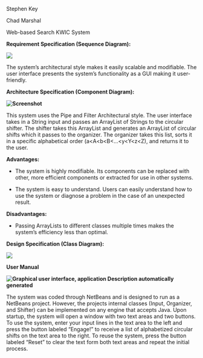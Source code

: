 Stephen Key

Chad Marshal

Web-based Search KWIC System

**Requirement Specification (Sequence Diagram):**

**![](media/7e0a5255324f805490256cbd0df8358d.png)**

The system’s architectural style makes it easily scalable and modifiable. The
user interface presents the system’s functionality as a GUI making it
user-friendly.

**Architecture Specification (Component Diagram):**

**![Screenshot](https://github.com/LordFreezer/Web-Based-Search-Engine-KWIC/blob/Assets/dia1.png)**

This system uses the Pipe and Filter Architectural style. The user interface
takes in a String input and passes an ArrayList of Strings to the circular
shifter. The shifter takes this ArrayList and generates an ArrayList of circular
shifts which it passes to the organizer. The organizer takes this list, sorts it
in a specific alphabetical order (a\<A\<b\<B\<…\<y\<Y\<z\<Z), and returns it to
the user.

**Advantages:**

-   The system is highly modifiable. Its components can be replaced with other,
    more efficient components or extracted for use in other systems.

-   The system is easy to understand. Users can easily understand how to use the
    system or diagnose a problem in the case of an unexpected result.

**Disadvantages:**

-   Passing ArrayLists to different classes multiple times makes the system’s
    efficiency less than optimal.

**Design Specification (Class Diagram):**

**![](media/45f29607cf0c1dcce27c3b3db410367e.png)**

**User Manual**

**![Graphical user interface, application Description automatically
generated](media/288ed4a42423994b77b482ff3dc20bd6.png)**

The system was coded through NetBeans and is designed to run as a NetBeans
project. However, the projects internal classes (Input, Organizer, and Shifter)
can be implemented on any engine that accepts Java. Upon startup, the system
will open a window with two text areas and two buttons. To use the system, enter
your input lines in the text area to the left and press the button labeled
“Engage!” to receive a list of alphabetized circular shifts on the text area to
the right. To reuse the system, press the button labeled “Reset” to clear the
text form both text areas and repeat the initial process.
